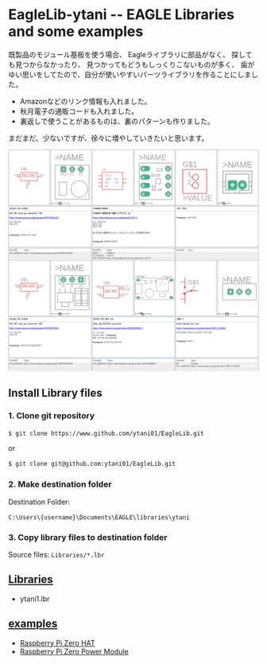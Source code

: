 # EagleLib-ytani -- EAGLE Libraries and some examples

既製品のモジュール基板を使う場合、
Eagleライブラリに部品がなく、
探しても見つからなかったり、
見つかってもどうもしっくりこないものが多く、
歯がゆい思いをしてたので、自分が使いやすいパーツライブラリを作ることにしました。

* Amazonなどのリンク情報も入れました。
* 秋月電子の通販コードも入れました。
* 裏返しで使うことがあるものは、裏のパターンも作りました。

まだまだ、少ないですが、徐々に増やしていきたいと思います。

![ytani1.lbr](doc/ytani1.lbr.png)

## Install Library files

### 1. Clone git repository

```bash
$ git clone https://www.github.com/ytani01/EagleLib.git
```
or 
```bash
$ git clone git@github.com:ytani01/EagleLib.git
```

### 2. Make destination folder

Destination Folder:
```
C:\Users\{username}\Documents\EAGLE\libraries\ytani
```

### 3. Copy library files to destination folder

Source files: ``Libraries/*.lbr``


## [Libraries](lib/)

* ytani1.lbr

## [examples](example/)

* [Raspberry Pi Zero HAT](example/RPi0-HAT1/)
* [Raspberry Pi Zero Power Module](example/RPi0PWR/)
